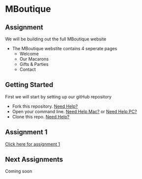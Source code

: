 # MBoutique

## Assignment
We will be building out the full MBoutique website
- The MBoutique webstite contains 4 seperate pages
  - Welcome
  - Our Macarons
  - Gifts & Parties
  - Contact

## Getting Started
First we will start by setting up our gitHub repository
- Fork this repository. <a href="#" target="_blank">Need Help?</a>
- Open your command line. <a href="#" target="_blank">Need Help Mac?</a> or <a href="#" target="_blank">Need Help PC?</a>
- Clone this repo. <a href="#" target="_blank">Need Help?</a>

## Assignment 1
<a href="#" target="_blank">Click here for assignment 1</a>

## Next Assignments
Coming soon
